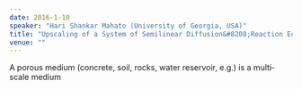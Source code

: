 ```yaml
---
date: 2016-1-10
speaker: "Hari Shankar Mahato (University of Georgia, USA)"
title: "Upscaling of a System of Semilinear Diffusion&#8208;Reaction Equations in a Heterogeneous Medium: Multi&#8208;Scale Modeling and Periodic Homogenization."
venue: ""
---
```

A porous medium (concrete, soil, rocks, water reservoir, e.g.)
is a multi&#8208;scale medium
